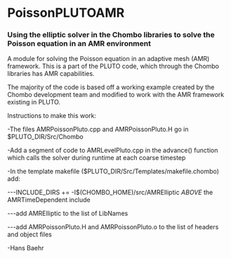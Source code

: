 # PoissonPLUTOAMR

### Using the elliptic solver in the Chombo libraries to solve the Poisson equation in an AMR environment

A module for solving the Poisson equation in an adaptive mesh (AMR) framework. This is a part of the PLUTO code, which through the Chombo libraries has AMR capabilities.

The majority of the code is based off a working example created by the Chombo development team and modified to work with the AMR framework existing in PLUTO.

Instructions to make this work:

-The files AMRPoissonPluto.cpp and AMRPoissonPluto.H go in $PLUTO_DIR/Src/Chombo

-Add a segment of code to AMRLevelPluto.cpp in the advance() function which calls the solver during runtime at each coarse timestep

-In the template makefile ($PLUTO_DIR/Src/Templates/makefile.chombo) add:

---INCLUDE_DIRS += -I$(CHOMBO_HOME)/src/AMRElliptic *ABOVE* the AMRTimeDependent include

---add AMRElliptic to the list of LibNames

---add AMRPoissonPluto.H and AMRPoissonPluto.o to the list of headers and object files

-Hans Baehr
